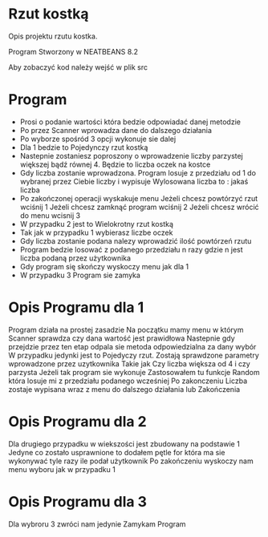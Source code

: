 # Rzut kostką
Opis projektu rzutu kostka.

Program Stworzony w NEATBEANS 8.2

Aby zobaczyć kod należy wejść w plik src
# Program
- Prosi o podanie wartości która bedzie odpowiadać danej metodzie
- Po przez Scanner wprowadza dane do dalszego działania
- Po wyborze spośród 3 opcji wykonuje sie dalej 
- Dla 1 bedzie to Pojedynczy rzut kostką
- Nastepnie zostaniesz poproszony o wprowadzenie liczby parzystej
  większej bądź równej 4. Będzie to liczba oczek na kostce
- Gdy liczba zostanie wprowadzona. Program losuje z przedziału 
  od 1 do wybranej przez Ciebie liczby i wypisuje
  Wylosowana liczba to : jakaś liczba
- Po zakończonej operacji wyskakuje menu 
  Jeżeli chcesz powtórzyć rzut wciśnij 1
  Jeżeli chcesz zamknąć program wciśnij 2
  Jeżeli chcesz wrócić do menu wcisnij 3   
- W przypadku 2 jest to Wielokrotny rzut kostką
- Tak jak w przypadku 1 wybierasz liczbe oczek
- Gdy liczba zostanie podana nalezy wprowadzić ilość powtórzeń rzutu
- Program bedzie losować z podanego przedziału n razy 
  gdzie n jest liczba podaną przez użytkownika
- Gdy program się skończy wyskoczy  menu jak dla 1
- W przypadku 3 Program sie zamyka   

# Opis Programu dla 1

Program działa na prostej zasadzie
Na początku mamy menu w którym Scanner sprawdza czy dana wartość jest prawidłowa
Nastepnie gdy przejdzie przez ten etap odpala sie metoda odpowiedzialna za dany
wybór 
W przypadku jedynki jest to Pojedyczy rzut.
Zostają sprawdzone parametry wprowadzone przez uzytkownika 
Takie jak Czy liczba większa od 4 i czy parzysta 
Jeżeli tak program sie wykonuje 
Zastosowałem tu funkcje Random która losuje mi z przedziału podanego wcześniej 
Po zakonczeniu Liczba zostaje wypisana wraz z menu do dalszego działania lub 
Zakończenia 

# Opis Programu dla 2

Dla drugiego przypadku w wiekszości jest zbudowany na podstawie 1 
Jedyne co zostało usprawnione to dodałem pętle for która ma sie wykonywać tyle 
razy ile podał użytkownik
Po zakończeniu wyskoczy nam menu wyboru jak w przypadku 1

# Opis Programu dla 3

Dla wybroru 3 zwróci nam jedynie 
Zamykam Program